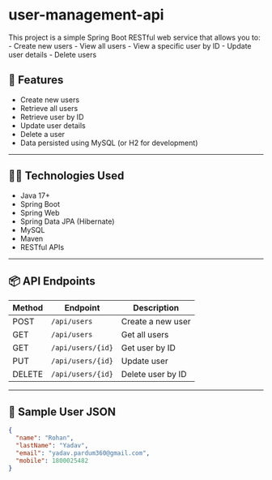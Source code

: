# user-management-api
This project is a simple Spring Boot RESTful web service that allows you to:  - Create new users - View all users - View a specific user by ID - Update user details - Delete users


## 🚀 Features

- Create new users
- Retrieve all users
- Retrieve user by ID
- Update user details
- Delete a user
- Data persisted using MySQL (or H2 for development)

---

## 🧑‍💻 Technologies Used

- Java 17+
- Spring Boot
- Spring Web
- Spring Data JPA (Hibernate)
- MySQL 
- Maven
- RESTful APIs

---

## 📦 API Endpoints

| Method | Endpoint           | Description          |
|--------|--------------------|----------------------|
| POST   | `/api/users`       | Create a new user    |
| GET    | `/api/users`       | Get all users        |
| GET    | `/api/users/{id}`  | Get user by ID       |
| PUT    | `/api/users/{id}`  | Update user          |
| DELETE | `/api/users/{id}`  | Delete user by ID    |

---

## 🧾 Sample User JSON

```json
{
  "name": "Rohan",
  "lastName": "Yadav",
  "email": "yadav.pardum360@gmail.com",
  "mobile": 1800025482
}

